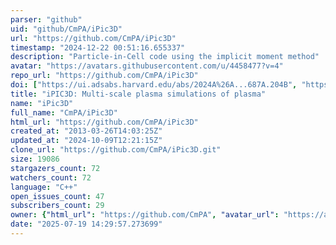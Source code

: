 ```yaml
---
parser: "github"
uid: "github/CmPA/iPic3D"
url: "https://github.com/CmPA/iPic3D"
timestamp: "2024-12-22 00:51:16.655337"
description: "Particle-in-Cell code using the implicit moment method"
avatar: "https://avatars.githubusercontent.com/u/4458477?v=4"
repo_url: "https://github.com/CmPA/iPic3D"
doi: ["https://ui.adsabs.harvard.edu/abs/2024A%26A...687A.204B", "https://doi.org/10.1016/j.matcom.2009.08.038", "https://ui.adsabs.harvard.edu/abs/2024ascl.soft10004M/abstract"]
title: "iPIC3D: Multi-scale plasma simulations of plasma"
name: "iPic3D"
full_name: "CmPA/iPic3D"
html_url: "https://github.com/CmPA/iPic3D"
created_at: "2013-03-26T14:03:25Z"
updated_at: "2024-10-09T12:21:15Z"
clone_url: "https://github.com/CmPA/iPic3D.git"
size: 19086
stargazers_count: 72
watchers_count: 72
language: "C++"
open_issues_count: 47
subscribers_count: 29
owner: {"html_url": "https://github.com/CmPA", "avatar_url": "https://avatars.githubusercontent.com/u/4458477?v=4", "login": "CmPA", "type": "Organization"}
date: "2025-07-19 14:29:57.273699"
---
```

